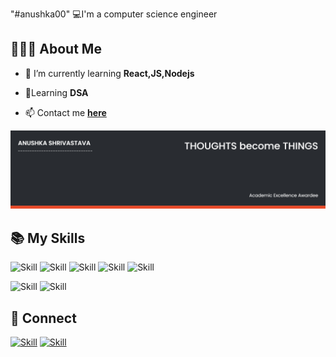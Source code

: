 "#anushka00" 
💻I'm a computer science engineer


## 👩🏼‍💻 About Me


- 🌱 I’m currently learning **React,JS,Nodejs**

-  🤖Learning **DSA** 

- 📫  Contact me **[here](anushkashrivastava22@gmail.com)**


![Anushka's Cover](./cover.png)

## 📚 My Skills

<!-- [![Top Langs](https://github-readme-stats.vercel.app/api/top-langs/?username=Jaagrav&layout=compact&show_icons=true&theme=dark)](https://github.com/Jaagrav/Jaagrav) -->

![Skill](https://img.shields.io/badge/HTML5-E34F26?style=for-the-badge&logo=html5&logoColor=white)
![Skill](https://img.shields.io/badge/CSS3-1572B6?style=for-the-badge&logo=css3&logoColor=white)
![Skill](https://img.shields.io/badge/Java-ED8B00?style=for-the-badge&logo=java&logoColor=white)
![Skill](https://img.shields.io/badge/Markdown-000000?style=for-the-badge&logo=markdown&logoColor=white)
![Skill](https://img.shields.io/badge/Git-F05032?style=for-the-badge&logo=git&logoColor=white)

![Skill](https://img.shields.io/badge/Visual_Studio_Code-0078D4?style=for-the-badge&logo=visual%20studio%20code&logoColor=white)
![Skill](https://img.shields.io/badge/Microsoft_Office-D83B01?style=for-the-badge&logo=microsoft-office&logoColor=white)

## 🤝 Connect

[![Skill](https://img.shields.io/badge/LinkedIn-0077B5?style=for-the-badge&logo=linkedin&logoColor=white)](https://www.linkedin.com/in/anushka-shrivastava-6a278b191/)
[![Skill](https://img.shields.io/badge/GitHub-100000?style=for-the-badge&logo=github&logoColor=white)](https://github.com/anushka00)
